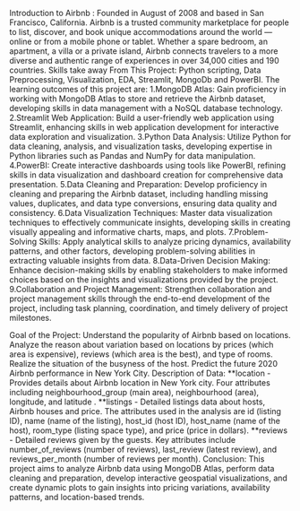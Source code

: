 Introduction to Airbnb :
Founded in August of 2008 and based in San Francisco, California. Airbnb is a trusted community marketplace for people to list, discover, and book unique accommodations 
around the world — online or from a mobile phone or tablet. Whether a spare bedroom, an apartment, a villa or a private island, Airbnb connects travelers to a more
diverse and authentic range of experiences in over 34,000 cities and 190 countries.
Skills take away From This Project:
Python scripting, Data Preprocessing, Visualization, EDA, Streamlit, MongoDb and PowerBI.
The learning outcomes of this project are:
  1.MongoDB Atlas:  Gain proficiency in working with MongoDB Atlas to store and retrieve the Airbnb dataset, developing skills in data management with a NoSQL database technology.
  2.Streamlit Web Application:  Build a user-friendly web application using Streamlit, enhancing skills in web application development for interactive data exploration and visualization.
  3.Python Data Analysis:  Utilize Python for data cleaning, analysis, and visualization tasks, developing expertise in Python libraries such as Pandas and NumPy for data manipulation.
  4.PowerBI:  Create interactive dashboards using tools like PowerBI, refining skills in data visualization and dashboard creation for comprehensive data presentation.
  5.Data Cleaning and Preparation:  Develop proficiency in cleaning and preparing the Airbnb dataset, including handling missing values, duplicates, and data type conversions, ensuring data quality and consistency.
  6.Data Visualization Techniques:  Master data visualization techniques to effectively communicate insights, developing skills in creating visually appealing and informative charts, maps, and plots.
  7.Problem-Solving Skills:  Apply analytical skills to analyze pricing dynamics, availability patterns, and other factors, developing problem-solving abilities in extracting valuable insights from data.
  8.Data-Driven Decision Making:  Enhance decision-making skills by enabling stakeholders to make informed choices based on the insights and visualizations provided by the project.
  9.Collaboration and Project Management:  Strengthen collaboration and project management skills through the end-to-end development of the project, including task planning, coordination, and timely delivery of project milestones.

Goal of the Project:
  Understand the popularity of Airbnb based on locations. Analyze the reason about variation based on locations by prices (which area is expensive), reviews (which area is the best), and type of rooms. 
  Realize the situation of the busyness of the host. Predict the future 2020 Airbnb performance in New York City.
Description of Data:
  **location - Provides details about Airbnb location in New York city. Four attributes including neighbourhood_group (main area), neighbourhood (area), longitude, and latitude .
  **listings - Detailed listings data about hosts, Airbnb houses and price. The attributes used in the analysis are id (listing ID), name (name of the listing), host_id (host ID), 
    host_name (name of the host), room_type (listing space type), and price (price in dollars).
  **reviews - Detailed reviews given by the guests. Key attributes include number_of_reviews (number of reviews), last_review (latest review), and reviews_per_month (number of reviews per month).
Conclusion:
  This project aims to analyze Airbnb data using MongoDB Atlas, perform data cleaning and preparation, develop interactive geospatial visualizations, 
  and create dynamic plots to gain insights into pricing variations, availability patterns, and location-based trends.

